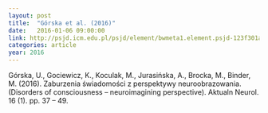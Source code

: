 ```yaml
---
layout: post
title:  "Górska et al. (2016)"
date:   2016-01-06 09:00:00
link: http://psjd.icm.edu.pl/psjd/element/bwmeta1.element.psjd-123f301a-6a38-46ab-a198-d097255e0596
categories: article
year: 2016
---
```


Górska, U., Gociewicz, K., Koculak, M., Jurasińska, A., Brocka, M., Binder, M. (2016). Zaburzenia świadomości z perspektywy neuroobrazowania. (Disorders of consciousness – neuroimagining perspective). Aktualn Neurol. 16 (1). pp. 37 – 49.
